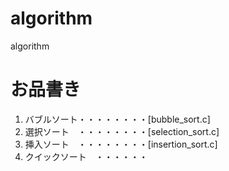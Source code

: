 # algorithm
algorithm

# お品書き
1. バブルソート・・・・・・・・[bubble_sort.c]
1. 選択ソート　・・・・・・・・[selection_sort.c]
1. 挿入ソート　・・・・・・・・[insertion_sort.c]
1. クイックソート　・・・・・・
